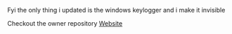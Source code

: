 Fyi the only thing i updated is the windows keylogger and i make it invisible

Checkout the owner repository [Website](https://github.com/GiacomoLaw/Keylogger)
